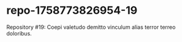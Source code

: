 # repo-1758773826954-19
Repository #19: Coepi valetudo demitto vinculum alias terror terreo doloribus.
